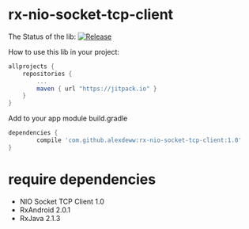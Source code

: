 # rx-nio-socket-tcp-client

The Status of the lib: 
[![Release](https://jitpack.io/v/alexdeww/rx-nio-socket-tcp-client.svg)](https://jitpack.io/#AlexDeww/rx-nio-socket-tcp-client/1.0)

How to use this lib in your project:
```gradle
allprojects {
	repositories {
		...
		maven { url "https://jitpack.io" }
	}
}
```

Add to your app module build.gradle
```gradle
dependencies {
        compile 'com.github.alexdeww:rx-nio-socket-tcp-client:1.0'
}
```

# require dependencies
* NIO Socket TCP Client 1.0
* RxAndroid 2.0.1
* RxJava 2.1.3
